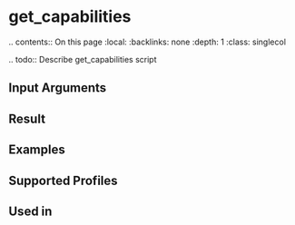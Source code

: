 

# get_capabilities

.. contents:: On this page
    :local:
    :backlinks: none
    :depth: 1
    :class: singlecol

.. todo::
    Describe get_capabilities script

Input Arguments
---------------

Result
------

Examples
--------

Supported Profiles
------------------

Used in
-------
